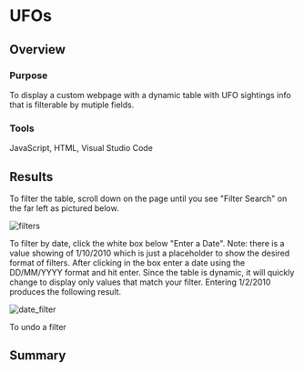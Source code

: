 # UFOs

## Overview
### Purpose
To display a custom webpage with a dynamic table with UFO sightings info that is filterable by mutiple fields.

### Tools
JavaScript, HTML, Visual Studio Code

## Results
To filter the table, scroll down on the page until you see "Filter Search" on the far left as pictured below.

![filters](https://user-images.githubusercontent.com/30487641/136997551-df4d8eba-95a6-4844-b713-96c8c0ff02d8.PNG)

To filter by date, click the white box below "Enter a Date". Note: there is a value showing of 1/10/2010 which is just a placeholder to show the desired format of filters. After clicking in the box enter a date using the DD/MM/YYYY format and hit enter. Since the table is dynamic, it will quickly change to display only values that match your filter. Entering 1/2/2010 produces the following result.

![date_filter](https://user-images.githubusercontent.com/30487641/136998440-9797d09b-5927-4ee4-ac8b-3efbee6ddf9e.PNG)



To undo a filter

## Summary
